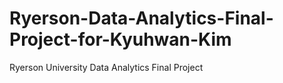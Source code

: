 # Ryerson-Data-Analytics-Final-Project-for-Kyuhwan-Kim
 Ryerson University Data Analytics Final Project  
